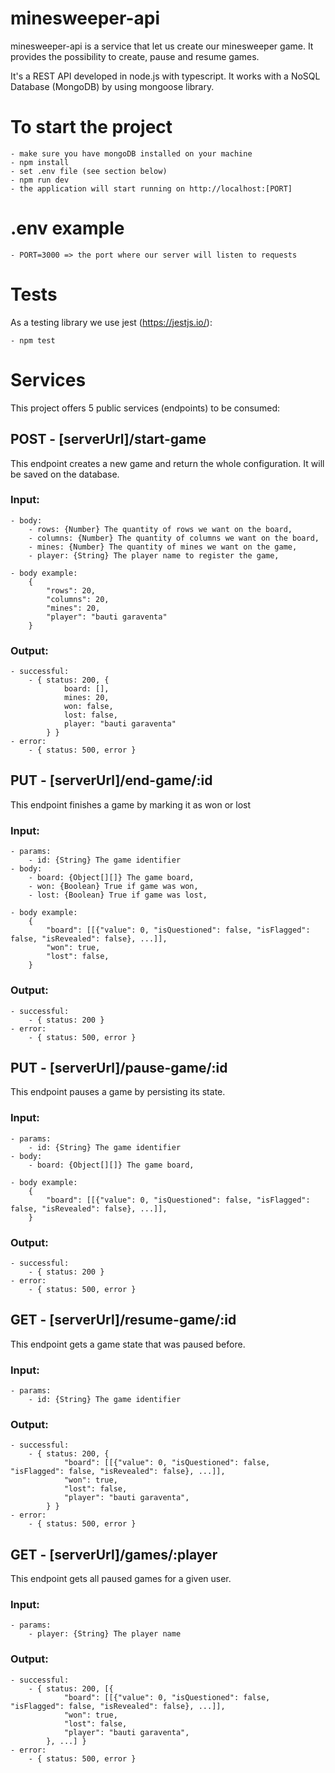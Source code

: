 # minesweeper-api

minesweeper-api is a service that let us create our minesweeper game. It provides the possibility to create, pause and resume games.

It's a REST API developed in node.js with typescript.
It works with a NoSQL Database (MongoDB) by using mongoose library. 


# To start the project
    - make sure you have mongoDB installed on your machine
    - npm install
    - set .env file (see section below)
    - npm run dev
    - the application will start running on http://localhost:[PORT]


# .env example
    - PORT=3000 => the port where our server will listen to requests

# Tests
As a testing library we use jest (https://jestjs.io/):

    - npm test

# Services
This project offers 5 public services (endpoints) to be consumed:

## POST - [serverUrl]/start-game
This endpoint creates a new game and return the whole configuration.
It will be saved on the database.

### Input:
    - body:
        - rows: {Number} The quantity of rows we want on the board,
        - columns: {Number} The quantity of columns we want on the board,
        - mines: {Number} The quantity of mines we want on the game,
        - player: {String} The player name to register the game,

    - body example:
        {
            "rows": 20,
            "columns": 20,
            "mines": 20,
            "player": "bauti garaventa"
        }

### Output:
    - successful:
        - { status: 200, {
                board: [], 
                mines: 20, 
                won: false, 
                lost: false, 
                player: "bauti garaventa"
            } } 
    - error: 
        - { status: 500, error }


## PUT - [serverUrl]/end-game/:id
This endpoint finishes a game by marking it as won or lost

### Input:
    - params:
        - id: {String} The game identifier
    - body:
        - board: {Object[][]} The game board,
        - won: {Boolean} True if game was won,
        - lost: {Boolean} True if game was lost,

    - body example:
        {
            "board": [[{"value": 0, "isQuestioned": false, "isFlagged": false, "isRevealed": false}, ...]],
            "won": true,
            "lost": false,
        }

### Output:
    - successful:
        - { status: 200 }
    - error:
        - { status: 500, error }

## PUT - [serverUrl]/pause-game/:id
This endpoint pauses a game by persisting its state.

### Input:
    - params:
        - id: {String} The game identifier
    - body:
        - board: {Object[][]} The game board,

    - body example:
        {
            "board": [[{"value": 0, "isQuestioned": false, "isFlagged": false, "isRevealed": false}, ...]],
        }

### Output:
    - successful:
        - { status: 200 }
    - error:
        - { status: 500, error }

## GET - [serverUrl]/resume-game/:id
This endpoint gets a game state that was paused before.

### Input:
    - params:
        - id: {String} The game identifier

### Output:
    - successful:
        - { status: 200, {
                "board": [[{"value": 0, "isQuestioned": false, "isFlagged": false, "isRevealed": false}, ...]],
                "won": true,
                "lost": false,
                "player": "bauti garaventa",
            } }
    - error:
        - { status: 500, error }

## GET - [serverUrl]/games/:player
This endpoint gets all paused games for a given user.

### Input:
    - params:
        - player: {String} The player name

### Output:
    - successful:
        - { status: 200, [{
                "board": [[{"value": 0, "isQuestioned": false, "isFlagged": false, "isRevealed": false}, ...]],
                "won": true,
                "lost": false,
                "player": "bauti garaventa",
            }, ...] }
    - error:
        - { status: 500, error }